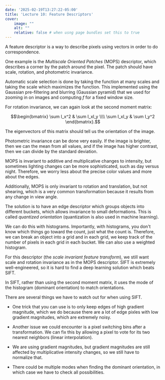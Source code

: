 ```yaml
---
date: '2025-02-19T13:27:22-05:00'
title: 'Lecture 10: Feature Descriptors'
cover:
    image: ""
    alt: ""
    relative: false # when usng page bundles set this to true
---
```


A feature descriptor is a way to describe pixels using vectors in order to do correspondence.

One example is the *Multiscale Oriented Patches* (MOPS) descriptor, which describes a corner by the patch around the pixel. The patch should have scale, rotation, and photometric invariance.

Automatic scale selection is done by taking the function at many scales and taking the scale which maximizes the function. This implemented using the Gaussian pre-filtering and blurring (Gaussian pyramid) that we used for zooming in on images and computing $f$ for a fixed window size.

For rotation invariance, we can again look at the second moment matrix:

$$\begin{bmatrix}
\sum I_x^2 & \sum I_xI_y \\\\
\sum I_xI_y & \sum I_y^2
\end{bmatrix}.$$

The eigenvectors of this matrix should tell us the orientation of the image.

Photometric invariance can be done very easily. If the image is brighter, then we can the mean from all values, and if the image has higher contrast, then we can divide by the standard deviation.

MOPS is invariant to additive and multiplicative changes to intensity, but sometimes lighting changes can be more sophisticated, such as day versus night. Therefore, we worry less about the precise color values and more about the edges.

Additionally, MOPS is only invariant to rotation and translation, but not shearing, which is a very common transformation because it results from any change in view angle.

The solution is to have an edge descriptor which groups objects into different buckets, which allows invariance to small deformations. This is called *quantized orientation* (quantization is also used in machine learning).

We can do this with histograms. Importantly, with histograms, you don't know which things go toward the count, just what the count is. Therefore, we can break an object into a grid and in each grid, we keep track of the number of pixels in each grid in each bucket. We can also use a weighted histogram.

For this descriptor (the *scale invariant feature transform*), we still want scale and rotation invariance as in the MOPS descriptor. SIFT is extremely well-engineered, so it is hard to find a deep learning solution which beats SIFT.

In SIFT, rather than using the second moment matrix, it uses the mode of the histogram (dominant orientation) to match orientations.

There are several things we have to watch out for when using SIFT.

- One trick that you can use is to only keep edges of high gradient magnitude, which we do because there are a lot of edge pixles with low gradient magnitudes, which are extremely noisy.

- Another issue we could encounter is a pixel switching bins after a transformation. We can fix this by allowing a pixel to vote for its two nearest neighbors (linear interpolation).

- We are using gradient magnitudes, but gradient magnitudes are still affected by multiplicative intensity changes, so we still have to normalize that.

- There could be multiple modes when finding the dominant orientation, in which case we have to check all possibilities.